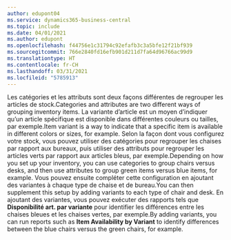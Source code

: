 ```yaml
---
author: edupont04
ms.service: dynamics365-business-central
ms.topic: include
ms.date: 04/01/2021
ms.author: edupont
ms.openlocfilehash: f44756e1c31794c92efafb3c3a5bfe12f21bf939
ms.sourcegitcommit: 766e2840fd16efb901d211d7fa64d96766ac99d9
ms.translationtype: HT
ms.contentlocale: fr-CH
ms.lasthandoff: 03/31/2021
ms.locfileid: "5785913"
---
```

<span data-ttu-id="6d52e-101">Les catégories et les attributs sont deux façons différentes de regrouper les articles de stock.</span><span class="sxs-lookup"><span data-stu-id="6d52e-101">Categories and attributes are two different ways of grouping inventory items.</span></span> <span data-ttu-id="6d52e-102">La variante d’article est un moyen d’indiquer qu’un article spécifique est disponible dans différentes couleurs ou tailles, par exemple.</span><span class="sxs-lookup"><span data-stu-id="6d52e-102">Item variant is a way to indicate that a specific item is available in different colors or sizes, for example.</span></span> <span data-ttu-id="6d52e-103">Selon la façon dont vous configurez votre stock, vous pouvez utiliser des catégories pour regrouper les chaises par rapport aux bureaux, puis utiliser des attributs pour regrouper les articles verts par rapport aux articles bleus, par exemple.</span><span class="sxs-lookup"><span data-stu-id="6d52e-103">Depending on how you set up your inventory, you can use categories to group chairs versus desks, and then use attributes to group green items versus blue items, for example.</span></span> <span data-ttu-id="6d52e-104">Vous pouvez ensuite compléter cette configuration en ajoutant des variantes à chaque type de chaise et de bureau.</span><span class="sxs-lookup"><span data-stu-id="6d52e-104">You can then supplement this setup by adding variants to each type of chair and desk.</span></span> <span data-ttu-id="6d52e-105">En ajoutant des variantes, vous pouvez exécuter des rapports tels que **Disponibilité art. par variante** pour identifier les différences entre les chaises bleues et les chaises vertes, par exemple.</span><span class="sxs-lookup"><span data-stu-id="6d52e-105">By adding variants, you can run reports such as **Item Availability by Variant** to identify differences between the blue chairs versus the green chairs, for example.</span></span>

